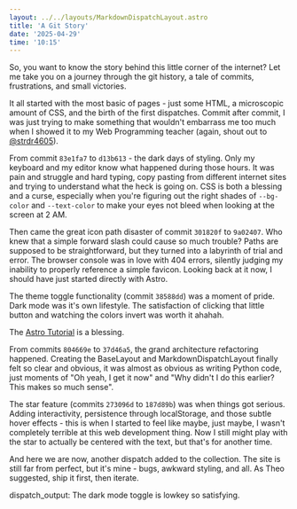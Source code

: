 ```yaml
---
layout: ../../layouts/MarkdownDispatchLayout.astro
title: 'A Git Story'
date: '2025-04-29'
time: '10:15'
---
```

So, you want to know the story behind this little corner of the internet? Let me take you on a journey through the git history, a tale of commits, frustrations, and small victories.

It all started with the most basic of pages - just some HTML, a microscopic amount of CSS, and the birth of the first dispatches. Commit after commit, I was just trying to make something that wouldn't embarrass me too much when I showed it to my Web Programming teacher (again, shout out to [@strdr4605](https://github.com/strdr4605)).

From commit `83e1fa7` to `d13b613` - the dark days of styling. Only my keyboard and my editor know what happened during those hours. It was pain and struggle and hard typing, copy pasting from different internet sites and trying to understand what the heck is going on. CSS is both a blessing and a curse, especially when you're figuring out the right shades of `--bg-color` and `--text-color` to make your eyes not bleed when looking at the screen at 2 AM.

Then came the great icon path disaster of commit `301820f` to `9a02407`. Who knew that a simple forward slash could cause so much trouble? Paths are supposed to be straightforward, but they turned into a labyrinth of trial and error. The browser console was in love with 404 errors, silently judging my inability to properly reference a simple favicon. Looking back at it now, I should have just started directly with Astro.

The theme toggle functionality (commit `38588dd`) was a moment of pride. Dark mode was it's own lifestyle. The satisfaction of clicking that little button and watching the colors invert was worth it ahahah.

The [Astro Tutorial](https://docs.astro.build/en/tutorial/0-introduction/) is a blessing.

From commits `804669e` to `37d46a5`, the grand architecture refactoring happened. Creating the BaseLayout and MarkdownDispatchLayout finally felt so clear and obvious, it was almost as obvious as writing Python code, just moments of
"Oh yeah, I get it now" and "Why didn't I do this earlier? This makes so much sense".

The star feature (commits `273096d` to `187d89b`) was when things got serious. Adding interactivity, persistence through localStorage, and those subtle hover effects - this is when I started to feel like maybe, just maybe, I wasn't completely terrible at this web development thing. Now I still might play with the star to actually be centered with the text, but that's for another time.

And here we are now, another dispatch added to the collection. The site is still far from perfect, but it's mine - bugs, awkward styling, and all. As Theo suggested, ship it first, then iterate.

dispatch_output: The dark mode toggle is lowkey so satisfying.